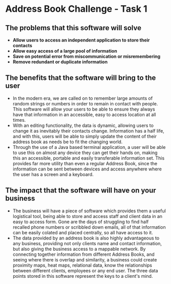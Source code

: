 # Address Book Challenge - Task 1

## The problems that this software will solve

- **Allow users to access an independent application to store their contacts**
- **Allow easy access of a large pool of information**
- **Save on potential error from miscommunication or misremembering**
- **Remove redundant or duplicate information**

## The benefits that the software will bring to the user

- In the modern era, we are called on to remember large amounts of random strings or numbers in order to remain in contact with people. This software will allow your users to be able to ensure they always have that information in an accessible, easy to access location at all times.
- With an editing functionality, the data is dynamic, allowing users to change it as inevitably their contacts change. Information has a half life, and with this, users will be able to simply update the content of their address book as needs be to fit the changing world.
- Through the use of a Java based terminal application, a user will be able to use this on almost any device they can get their hands on, making this an accessible, portable and easily transferable information set. This provides far more utility than even a regular Address Book, since the information can be sent between devices and access anywhere where the user has a screen and a keyboard.

## The impact that the software will have on your business

- The business will have a piece of software which provides them a useful logistical tool, being able to store and access staff and client data in an easy to access form. Gone are the days of struggling to find half recalled phone numbers or scribbled down emails, all of that information can be easily colated and placed centrally, so all have access to it.
- The data provided by an address book is also highly advantageous to any business, providing not only clients name and contact information, but also giving the business access to a mappable network. By connecting together information from different Address Books, and seeing where there is overlap and similarity, a business could create proximity maps, heat maps, relational data, know the relationships between different clients, employees or any end user. The three data points stored in this software represent the keys to a client's mind.